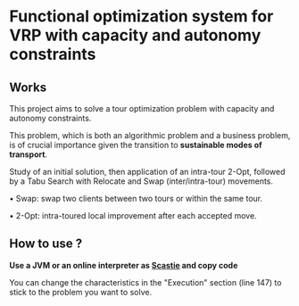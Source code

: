 # Functional optimization system for VRP with capacity and autonomy constraints

## Works
This project aims to solve a tour optimization problem with capacity and autonomy constraints.

This problem, which is both an algorithmic problem and a business problem, is of crucial importance given the transition to **sustainable modes of transport**.

Study of an initial solution, then application of an intra-tour 2-Opt, followed by a Tabu Search with Relocate and Swap (inter/intra-tour) movements.

• Swap: swap two clients between two tours or within the same tour.

• 2-Opt: intra-toured local improvement after each accepted move.

## How to use ?
**Use a JVM or an online interpreter as [Scastie](https://scastie.scala-lang.org) and copy code**

You can change the characteristics in the "Execution" section (line 147) to stick to the problem you want to solve.
